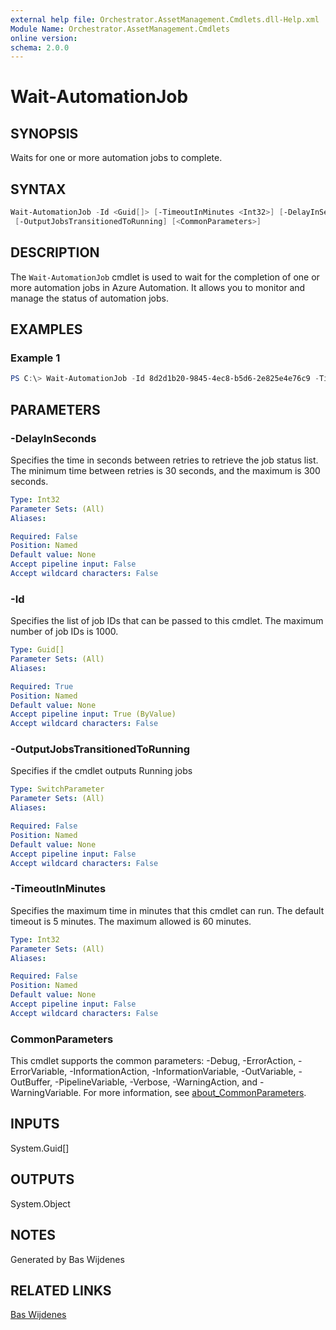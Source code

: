 ```yaml
---
external help file: Orchestrator.AssetManagement.Cmdlets.dll-Help.xml
Module Name: Orchestrator.AssetManagement.Cmdlets
online version:
schema: 2.0.0
---
```


# Wait-AutomationJob

## SYNOPSIS

Waits for one or more automation jobs to complete.

## SYNTAX

```powershell
Wait-AutomationJob -Id <Guid[]> [-TimeoutInMinutes <Int32>] [-DelayInSeconds <Int32>]
 [-OutputJobsTransitionedToRunning] [<CommonParameters>]
```

## DESCRIPTION

The `Wait-AutomationJob` cmdlet is used to wait for the completion of one or more automation jobs in Azure Automation. It allows you to monitor and manage the status of automation jobs.

## EXAMPLES

### Example 1

```powershell
PS C:\> Wait-AutomationJob -Id 8d2d1b20-9845-4ec8-b5d6-2e825e4e76c9 -TimeoutInMinutes 15
```

## PARAMETERS

### -DelayInSeconds

Specifies the time in seconds between retries to retrieve the job status list.
The minimum time between retries is 30 seconds, and the maximum is 300 seconds.

```yaml
Type: Int32
Parameter Sets: (All)
Aliases:

Required: False
Position: Named
Default value: None
Accept pipeline input: False
Accept wildcard characters: False
```

### -Id

Specifies the list of job IDs that can be passed to this cmdlet.
The maximum number of job IDs is 1000.

```yaml
Type: Guid[]
Parameter Sets: (All)
Aliases:

Required: True
Position: Named
Default value: None
Accept pipeline input: True (ByValue)
Accept wildcard characters: False
```

### -OutputJobsTransitionedToRunning

Specifies if the cmdlet outputs Running jobs

```yaml
Type: SwitchParameter
Parameter Sets: (All)
Aliases:

Required: False
Position: Named
Default value: None
Accept pipeline input: False
Accept wildcard characters: False
```

### -TimeoutInMinutes

Specifies the maximum time in minutes that this cmdlet can run.
The default timeout is 5 minutes.
The maximum allowed is 60 minutes.

```yaml
Type: Int32
Parameter Sets: (All)
Aliases:

Required: False
Position: Named
Default value: None
Accept pipeline input: False
Accept wildcard characters: False
```

### CommonParameters

This cmdlet supports the common parameters: -Debug, -ErrorAction, -ErrorVariable, -InformationAction, -InformationVariable, -OutVariable, -OutBuffer, -PipelineVariable, -Verbose, -WarningAction, and -WarningVariable. For more information, see [about_CommonParameters](http://go.microsoft.com/fwlink/?LinkID=113216).

## INPUTS

System.Guid[]

## OUTPUTS

System.Object

## NOTES

Generated by Bas Wijdenes

## RELATED LINKS

[Bas Wijdenes](https://www.baswijdenes.com)
